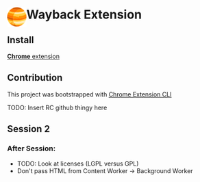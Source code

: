 # <img src="public/icons/icon_48.png" width="45" align="left">  Wayback Extension


## Install

[**Chrome** extension]() <!-- TODO: Add chrome extension link inside parenthesis -->

## Contribution


This project was bootstrapped with [Chrome Extension CLI](https://github.com/dutiyesh/chrome-extension-cli)

TODO: Insert RC github thingy here



## Session 2


### After Session:
 - TODO: Look at licenses (LGPL versus GPL)
 - Don't pass HTML from Content Worker -> Background Worker